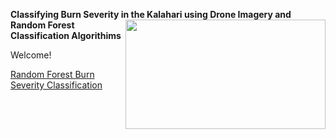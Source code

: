 **Classifying Burn Severity in the Kalahari using Drone Imagery and Random Forest      <img align="right" width="320" height="175" src="/assets/IMG/github1.png">
Classification Algorithims** 

Welcome! 

[Random Forest Burn Severity Classification](https://nbviewer.org/github/maddie684/burn_severity.github.io/blob/main/assets/data/Masters_GDAL_Attempt01.ipynb)

